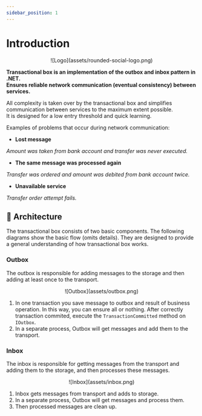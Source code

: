 ```yaml
---
sidebar_position: 1
---
```


# Introduction

<div align="center">
![Logo](assets/rounded-social-logo.png)
</div>

**Transactional box is an implementation of the outbox and inbox pattern in .NET.**   
**Ensures reliable network communication (eventual consistency) between services.**

All complexity is taken over by the transactional box and simplifies communication between services to the maximum extent possible.   
It is designed for a low entry threshold and quick learning.

Examples of problems that occur during network communication:
-  **Lost message**

*Amount was taken from bank account and transfer was never executed.*

- **The same message was processed again**

*Transfer was ordered and amount was debited from bank account twice.*

- **Unavailable service**

*Transfer order attempt fails.*

## :european_castle: Architecture
The transactional box consists of two basic components.
The following diagrams show the basic flow (omits details).
They are designed to provide a general understanding of how transactional box works.

### Outbox
The outbox is responsible for adding messages to the storage and then adding at least once to the transport.
<div align="center">
![Outbox](assets/outbox.png)
</div>

 1. In one transaction you save message to outbox and result of business operation. In this way, you can ensure all or nothing. After correctly transaction commited, execute the `TransactionCommitted` method on `IOutbox`.
 2. In a separate process, Outbox will get messages and add them to the transport.

### Inbox 
The inbox is responsible for getting messages from the transport and adding them to the storage, and then processes these messages.
<div align="center">
![Inbox](assets/inbox.png)
</div>

1. Inbox gets messages from transport and adds to storage.
2. In a separate process, Outbox will get messages and process them.
3. Then processed messages are clean up.